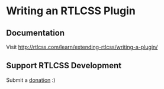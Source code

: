 Writing an RTLCSS Plugin
=====

## Documentation

Visit http://rtlcss.com/learn/extending-rtlcss/writing-a-plugin/

## Support RTLCSS Development

Submit a [donation](https://www.paypal.com/cgi-bin/webscr?cmd=_s-xclick&hosted_button_id=YC28CZLKL4LMC) :)
